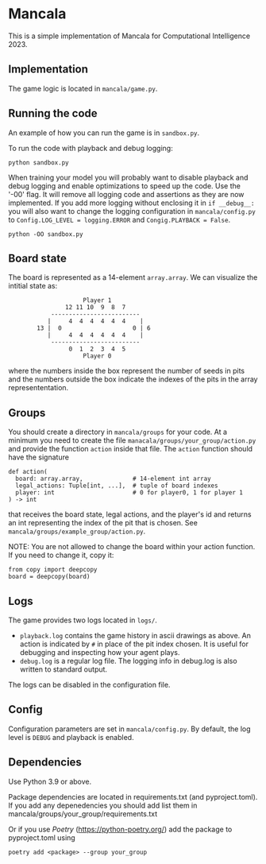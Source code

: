 # Mancala
This is a simple implementation of Mancala for Computational Intelligence 2023.


## Implementation
The game logic is located in `mancala/game.py`.


## Running the code
An example of how you can run the game is in `sandbox.py`.

To run the code with playback and debug logging:
```
python sandbox.py
```

When training your model you will probably want to disable playback
and debug logging and enable optimizations to speed up the code.
Use the '-00' flag. It will remove all logging code and assertions
as they are now implemented. If you add more logging without enclosing it in 
`if __debug__:` you will also want to change the logging configuration in `mancala/config.py` to `Config.LOG_LEVEL = logging.ERROR` and `Congig.PLAYBACK = False`.

```
python -OO sandbox.py
```


## Board state
The board is represented as a 14-element `array.array`.
We can visualize the intitial state as:
```
                     Player 1
                12 11 10  9  8  7
            -------------------------
           |     4  4  4  4  4  4    |
        13 |  0                    0 | 6
           |     4  4  4  4  4  4    |
            -------------------------
                 0  1  2  3  4  5
                     Player 0
```
where the numbers inside the box represent the number of seeds in pits
and the numbers outside the box indicate the indexes of the pits
in the array represententation.


## Groups
You should create a directory in `mancala/groups` for your code.
At a minimum you need to create the file `manacala/groups/your_group/action.py`
and provide the function `action` inside that file.
The `action` function should have the signature 
```
def action(
  board: array.array,              # 14-element int array
  legal_actions: Tuple[int, ...],  # tuple of board indexes
  player: int                      # 0 for player0, 1 for player 1
) -> int
```
that receives the board state, legal actions, and the player's id and returns an int representing the index of the pit that is chosen.
See `mancala/groups/example_group/action.py`.

NOTE: You are not allowed to change the board within your action function.
If you need to change it, copy it:
```
from copy import deepcopy
board = deepcopy(board)
```


## Logs
The game provides two logs located in `logs/`.
- `playback.log` contains the game history in ascii drawings as above.
  An action is indicated by `#` in place of the pit index chosen.
  It is useful for debugging and inspecting how your agent plays.
- `debug.log` is a regular log file.
  The logging info in debug.log is also written to standard output.

The logs can be disabled in the configuration file.


## Config
Configuration parameters are set in `mancala/config.py`.
By default, the log level is `DEBUG` and playback is enabled.


## Dependencies
Use Python 3.9 or above.

Package dependencies are located in requirements.txt (and pyproject.toml).
If you add any depenedencies you should add list them in mancala/groups/your_group/requirements.txt

Or if you use *Poetry* (https://python-poetry.org/) add the package to pyproject.toml using
```
poetry add <package> --group your_group
```
